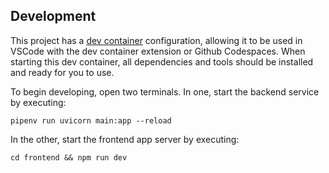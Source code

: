 ## Development

This project has a [dev container](https://containers.dev/) configuration, allowing it to be used in VSCode with the dev container extension or Github Codespaces.
When starting this dev container, all dependencies and tools should be installed and ready for you to use.

To begin developing, open two terminals. In one, start the backend service by executing:
```
pipenv run uvicorn main:app --reload
```

In the other, start the frontend app server by executing:
```
cd frontend && npm run dev
```